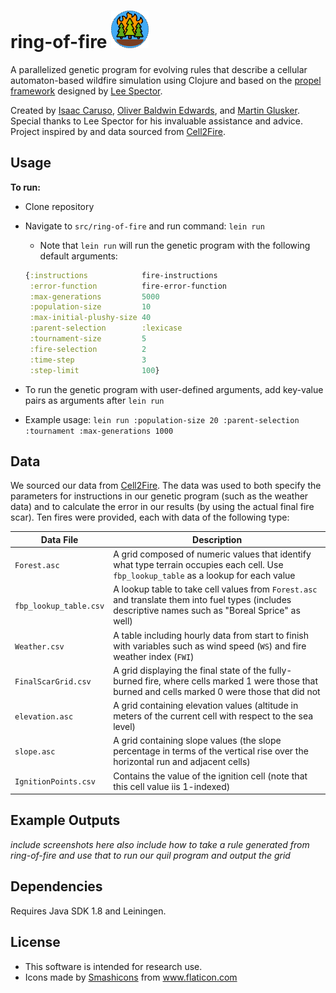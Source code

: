 # ring-of-fire  <img src="logo.png" width="60" height="60"/>



A parallelized genetic program for evolving rules that describe a cellular automaton-based wildfire simulation using Clojure and based on the [propel framework](https://github.com/lspector/propel) designed by [Lee Spector](https://github.com/lspector). 

Created by [Isaac Caruso](https://github.com/icaruso21), [Oliver Baldwin Edwards](https://github.com/Oliver-BE), and [Martin Glusker](https://github.com/mglusker). 
Special thanks to Lee Spector for his invaluable assistance and advice. 
Project inspired by and data sourced from [Cell2Fire](https://github.com/cell2fire/Cell2Fire).

## Usage

**To run:**
 * Clone repository
 * Navigate to  `src/ring-of-fire` and run command: `lein run`
    * Note that `lein run` will run the genetic program with the following default arguments:

    ```clojure
    {:instructions            fire-instructions
     :error-function          fire-error-function
     :max-generations         5000
     :population-size         10
     :max-initial-plushy-size 40
     :parent-selection        :lexicase
     :tournament-size         5
     :fire-selection          2
     :time-step               3
     :step-limit              100}
    ```

 * To run the genetic program with user-defined arguments, add key-value pairs as arguments after `lein run` 
 * Example usage: `lein run :population-size 20 :parent-selection :tournament :max-generations 1000` 


## Data

We sourced our data from [Cell2Fire](https://github.com/cell2fire/Cell2Fire). 
The data was used to both specify the parameters for instructions in our genetic program (such as the weather data) and to 
calculate the error in our results (by using the actual final fire scar).
Ten fires were provided, each with data of the following type:

| Data File                | Description   |
| ------------------------ | ------------- |
| `Forest.asc`             | A grid composed of numeric values that identify what type terrain occupies each cell. Use `fbp_lookup_table` as a lookup for each value  |     
| `fbp_lookup_table.csv`   | A lookup table to take cell values from `Forest.asc` and translate them into fuel types (includes descriptive names such as "Boreal Sprice" as well)             |
| `Weather.csv`            | A table including hourly data from start to finish with variables such as wind speed (`WS`) and fire weather index (`FWI`)             |
| `FinalScarGrid.csv`      | A grid displaying the final state of the fully-burned fire, where cells marked 1 were those that burned and cells marked 0 were those that did not            |
| `elevation.asc`          | A grid containing elevation values (altitude in meters of the current cell with respect to the sea level)            |
| `slope.asc`              | A grid containing slope values (the slope percentage in terms of the vertical rise over the horizontal run and adjacent cells)         |
| `IgnitionPoints.csv`     | Contains the value of the ignition cell (note that this cell value iis 1-indexed)         |

## Example Outputs
*include screenshots here*
*also include how to take a rule generated from ring-of-fire and use that to run our quil program and output the grid*

## Dependencies

Requires Java SDK 1.8 and Leiningen. 

## License

* This software is intended for research use. 
* <div>Icons made by <a href="https://www.flaticon.com/authors/smashicons" title="Smashicons">Smashicons</a> from <a href="https://www.flaticon.com/" title="Flaticon">www.flaticon.com</a></div>


